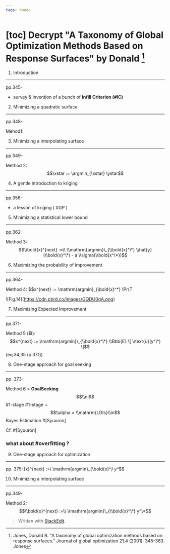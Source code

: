 ```yaml
---
tags: koedo
---
```

[toc]
Decrypt "A Taxonomy of Global Optimization Methods Based on Response Surfaces" by Donald [^jones01]
====

[^jones01]: Jones, Donald R. "A taxonomy of global optimization methods based on response surfaces." Journal of global optimization 21.4 (2001): 345-383.
Jones

1. Introduction
--------------
pp.345-

* survey & invention of a bunch of **Infill Criterion (\#IC)**

2. Minimizing a quadratic surface
--------------
pp.348-


 Mehod1: 
$$
\newcommand{\argmin}{\mathop{\mathrm{arg\,min}}}
\newcommand{\xstar}{\mathop{\mathbf{x}^{*}}}
\newcommand{\ystar}{\mathop{\mathbf{y}^{*}}}
$$

3. Minimizing a interpolating surface
--------------

pp.349-

Method 2:  $$\xstar := \argmin_{\xstar} \ystar$$

4. A gentle introduction to kriging
------------
pp.356-

* a  lesson of kriging ( \#GP )

5. Minimizing a statistical lower bound
---------------

pp.362-

 Method 3:
 $$\\bold{x}^{next} :=\\ \\mathrm{argmin}\_{\\bold{x}^\*} \\hat{y}(\\bold{x}^\*) - a \\sigma(\\bold{x^\*})$$

6. Maximizing the probability of improvement
-----------------
pp.364-

Method 4:
$$x^{next} := \\mathrm{argmin}\_{\\bold{x}^\*} \\Pr(T

 \!\[Fig.14\](https://cdn.pbrd.co/images/GQDU0gA.png)

7. Maximizing Expected Improvement
----------------------------
pp.371-

 Method 5 (**EI**):
$$x^{next} := \\mathrm{argmin}\_{\\bold{x}^\*} \\Bbb{E} \[ \\text{u}(y^\*) \]$$ (eq.34,35 (p.371))

8. One-stage approach for goal seeking
---------------------------
pp.
373-

Method 6 = **GoalSeeking** $$\\ni$$ \#1-stage
 \#1-stage + $$\\alpha = \\mathrm{LOIs}\\in$$ Bayes Estimation \#\[Syuuron\]

Cf. \#\[Syuuron\]

### what about \#overfitting ?

9. One-stage approach for optimization
-----------------------------
pp. 375-{x}^{next} :=\ \mathrm{argmin}\_{\bold{x}^*} y^*$$

10.  Minimizing a interpolating surface
-----------------------------
pp.349-

Method 2:
$$\\bold{x}^{next} :=\\ \\mathrm{argmin}\_{\\bold{x}^\*} y^\*$$


> Written with [StackEdit](https://stackedit.io/).